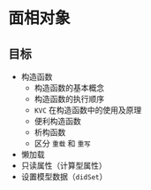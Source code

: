 # 面相对象

## 目标

* 构造函数
    * 构造函数的基本概念
    * 构造函数的执行顺序
    * `KVC` 在构造函数中的使用及原理
    * 便利构造函数
    * 析构函数
    * 区分 `重载` 和 `重写`
* 懒加载
* 只读属性（计算型属性）
* 设置模型数据（`didSet`）


